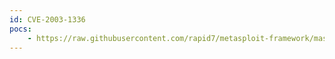 ```yaml
---
id: CVE-2003-1336
pocs:
    - https://raw.githubusercontent.com/rapid7/metasploit-framework/master/modules/exploits/windows/browser/mirc_irc_url.rb
---
```

